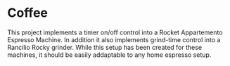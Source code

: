 # Coffee

This project implements a timer on/off control into a Rocket Appartemento Espresso Machine. In addition it also implements grind-time control into a Rancilio Rocky grinder. While this setup has been created for these machines, it should be easily addaptable to any home espresso setup.

